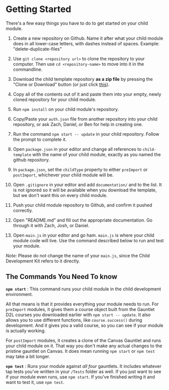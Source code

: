 # Getting Started

There's a few easy things you have to do to get started on your child module.

1. Create a new repository on Github. Name it after what your child module does in all lower-case letters, with dashes instead of spaces. Example: "delete-duplicate-files"

2. Use `git clone <repository url>` to clone the repository to your computer. Then use `cd <repository-name>` to move into it in the commandline.

3. Download the child template repository **as a zip file** by pressing the "Clone or Download" button (or just click [this](https://github.com/byuitechops/child-template/archive/master.zip)).

4. Copy all of the contents out of it and paste them into your empty, newly cloned repository for your child module.

5. Run `npm install` on your child module's repository.

6. Copy/Paste your `auth.json` file from another repository into your child repository, or ask Zach, Daniel, or Ben for help in creating one.

7. Run the command `npm start -- update` in your child repository. Follow the prompt to complete it.

8. Open `package.json` in your editor and change all references to `child-template` with the name of your child module, exactly as you named the github repository.

9. In `package.json`, set the `childType` property to either `preImport` or `postImport`, whichever your child module will be.

10. Open `.gitignore` in your editor and add `documentation/` and to the list. It is not ignored so it will be available when you download the template, but we don't want this on every child module.

10. Push your child module repository to Github, and confirm it pushed correctly.

11. Open "README.md" and fill out the appropriate documentation. Go through it with Zach, Josh, or Daniel.

12. Open `main.js` in your editor and go ham. `main.js` is where your child module code will live. Use the command described below to run and test your module.

*Note:* Please do not change the name of your `main.js`, since the Child Development Kit refers to it directly.

## The Commands You Need To know

**`npm start`** : This command runs your child module in the child development environment.

All that means is that it provides everything your module needs to run. For `preImport` modules, it gives them a course object built from the Gauntlet D2L courses you downloaded earlier with `npm start -- update`. It also allows you to use different functions, like `course.success()` during development. And it gives you a valid course, so you can see if your module is actually working.

For `postImport` modules, it creates a clone of the Canvas Gauntlet and runs your child module on it. That way you don't make any actual changes to the pristine gauntlet on Canvas. It does mean running `npm start` or `npm test` may take a bit longer.

**`npm test`** : Runs your module against *all four* gauntlets. It includes whatever tap tests you've written in your `/Tests` folder as well. If you just want to see if your module even runs, use `npm start`. If you've finished writing it and want to test it, use `npm test`.
